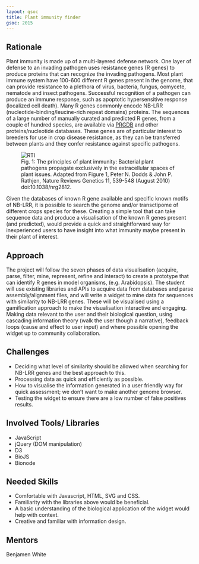 ```yaml
---
layout: gsoc 
title: Plant immunity finder
gsoc: 2015
---
```


Rationale
--------

Plant immunity is made up of a multi-layered defense network. One layer of defense to an invading pathogen uses resistance genes (R genes) to produce proteins that can recognize the invading pathogens. Most plant immune system have 100-600 different R genes present in the genome, that can provide resistance to a plethora of virus, bacteria, fungus, oomycete, nematode and insect pathogens. Successful recognition of a pathogen can produce an immune response, such as apoptotic hypersensitive response (localized cell death). Many R genes commonly encode NB-LRR (nucleotide-binding/leucine-rich repeat domains) proteins. The sequences of a large number of manually curated and predicted R genes, from a couple of hundred species, are available via [PRGDB](http://prgdb.crg.eu) and other proteins/nucleotide databases. These genes are of particular interest to breeders for use in crop disease resistance, as they can be transferred between plants and they confer resistance against specific pathogens. 


<figure>
	<img src="{{ site.baseurl }}gsoc/2015/img/eti.jpg" alt="RTI" style="max-height: 200px">
	<figcaption>Fig. 1: The principles of plant immunity: Bacterial plant pathogens propagate exclusively in the extracellular spaces of plant issues. Adapted from Figure 1, Peter N. Dodds & John P. Rathjen, Nature Reviews Genetics 11, 539-548 (August 2010) doi:10.1038/nrg2812.</figcaption>
</figure>

Given the databases of known R gene available and specific known motifs of NB-LRR, it is possible to search the genome and/or transctipome of different crops species for these. Creating a simple tool that can take sequence data and produce a visualisation of the known R genes present (and predicted), would provide a quick and straightforward way for inexperienced users to have insight into what immunity maybe present in their plant of interest.

Approach 
--------

The project will follow the seven phases of data visualisation (acquire, parse, filter, mine, represent, refine and interact) to create a prototype that can identify R genes in model organisms, (e.g. Arabidopsis). The student will use existing libraries and APIs to acquire data from databases and parse assembly/alignment files, and will write a widget to mine data for sequences with similarity to NB-LRR genes. These will be visualised using a gamification approach to make the visualisation interactive and engaging. Making data relevant to the user and their biological question, using cascading information theory (walk the user though a narrative), feedback loops (cause and effect to user input) and where possible opening the widget up to community collaboration. 

Challenges
---------

* Deciding what level of similarity should be allowed when searching for NB-LRR genes and the best approach to this.
* Processing data as quick and efficiently as possible.
* How to visualise the information generated in a user friendly way for quick assessment; we don’t want to make another genome browser.
* Testing the widget to ensure there are a low number of false positives results.

Involved Tools/ Libraries
------------------------

* JavaScript
* jQuery (DOM manipulation)
* D3 
* BioJS
* Bionode

Needed Skills
-------------

* Comfortable with Javascript, HTML, SVG and CSS.
* Familiarity with the libraries above would be beneficial.
* A basic understanding of the biological application of the widget would help with context.
* Creative and familiar with information design.

Mentors
-------

Benjamen White
